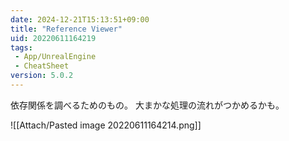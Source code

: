 ```yaml
---
date: 2024-12-21T15:13:51+09:00
title: "Reference Viewer"
uid: 20220611164219
tags:
 - App/UnrealEngine
 - CheatSheet
version: 5.0.2
---
```


依存関係を調べるためのもの。
大まかな処理の流れがつかめるかも。

![[Attach/Pasted image 20220611164214.png]]